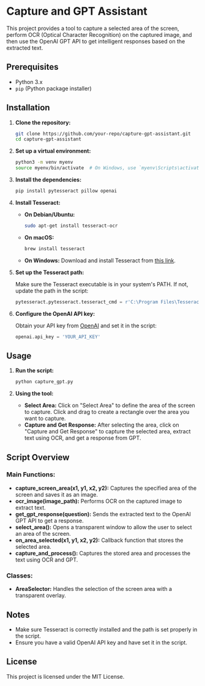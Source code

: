 # Capture and GPT Assistant

This project provides a tool to capture a selected area of the screen, perform OCR (Optical Character Recognition) on the captured image, and then use the OpenAI GPT API to get intelligent responses based on the extracted text. 

## Prerequisites

- Python 3.x
- `pip` (Python package installer)

## Installation

1. **Clone the repository:**

   ```bash
   git clone https://github.com/your-repo/capture-gpt-assistant.git
   cd capture-gpt-assistant
   ```

2. **Set up a virtual environment:**

   ```bash
   python3 -m venv myenv
   source myenv/bin/activate  # On Windows, use `myenv\Scripts\activate`
   ```

3. **Install the dependencies:**

   ```bash
   pip install pytesseract pillow openai
   ```

4. **Install Tesseract:**

   - **On Debian/Ubuntu:**

     ```bash
     sudo apt-get install tesseract-ocr
     ```

   - **On macOS:**

     ```bash
     brew install tesseract
     ```

   - **On Windows:**
     Download and install Tesseract from [this link](https://github.com/tesseract-ocr/tesseract).

5. **Set up the Tesseract path:**

   Make sure the Tesseract executable is in your system's PATH. If not, update the path in the script:

   ```python
   pytesseract.pytesseract.tesseract_cmd = r'C:\Program Files\Tesseract-OCR\tesseract.exe'  # Update if necessary
   ```

6. **Configure the OpenAI API key:**

   Obtain your API key from [OpenAI](https://platform.openai.com/account/api-keys) and set it in the script:

   ```python
   openai.api_key = 'YOUR_API_KEY'
   ```

## Usage

1. **Run the script:**

   ```bash
   python capture_gpt.py
   ```

2. **Using the tool:**

   - **Select Area:** Click on "Select Area" to define the area of the screen to capture. Click and drag to create a rectangle over the area you want to capture.
   - **Capture and Get Response:** After selecting the area, click on "Capture and Get Response" to capture the selected area, extract text using OCR, and get a response from GPT.

## Script Overview

### Main Functions:

- **capture_screen_area(x1, y1, x2, y2):** Captures the specified area of the screen and saves it as an image.
- **ocr_image(image_path):** Performs OCR on the captured image to extract text.
- **get_gpt_response(question):** Sends the extracted text to the OpenAI GPT API to get a response.
- **select_area():** Opens a transparent window to allow the user to select an area of the screen.
- **on_area_selected(x1, y1, x2, y2):** Callback function that stores the selected area.
- **capture_and_process():** Captures the stored area and processes the text using OCR and GPT.

### Classes:

- **AreaSelector:** Handles the selection of the screen area with a transparent overlay.

## Notes

- Make sure Tesseract is correctly installed and the path is set properly in the script.
- Ensure you have a valid OpenAI API key and have set it in the script.

## License

This project is licensed under the MIT License.
